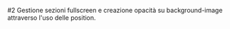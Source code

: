 <p>#2 Gestione sezioni fullscreen e creazione opacità su background-image attraverso l'uso delle position.</p>
